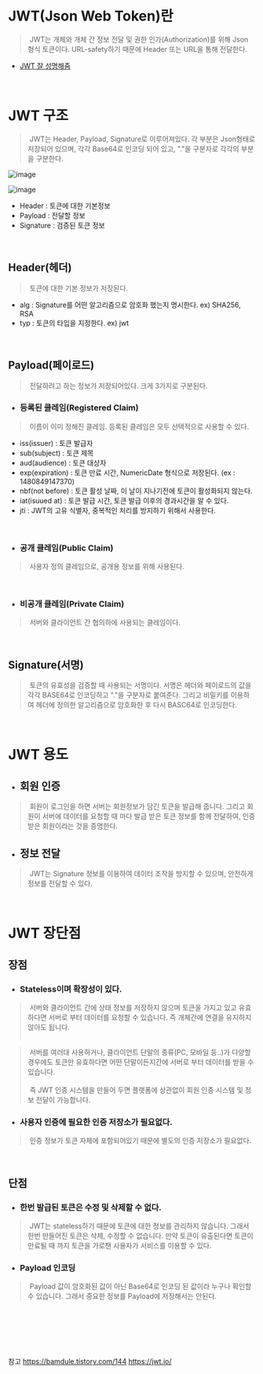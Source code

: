 # JWT(Json Web Token)란
> &nbsp;JWT는 개체와 개체 간 정보 전달 및 권한 인가(Authorization)를 위해 Json 형식 토큰이다. URL-safety하기 때문에 Header 또는 URL을 통해 전달한다.

- [JWT 잘 성명해줌](https://escapefromcoding.tistory.com/255#header-parameters)

<br>

# JWT 구조
> &nbsp;JWT는 Header, Payload, Signature로 이루어져있다. 각 부분은 Json형태로 저장되어 있으며, 각각 Base64로 인코딩 되어 있고, "."을 구분자로 각각의 부분을 구분한다.

![image](https://user-images.githubusercontent.com/74396651/204966947-a7b76488-9589-4711-93e5-81a722aa0d56.png)

![image](https://user-images.githubusercontent.com/74396651/204975348-9840dc91-73d6-42a8-aff4-6d296da1593b.png)


- Header : 토큰에 대한 기본정보
- Payload : 전달할 정보
- Signature : 검증된 토큰 정보

<br>

## Header(헤더)
> &nbsp;토큰에 대한 기본 정보가 저장된다.
- alg : Signature를 어떤 알고리즘으로 암호화 했는지 명시한다. ex) SHA256, RSA
- typ : 토큰의 타입을 지정한다. ex) jwt

<br>

## Payload(페이로드)
> &nbsp;전달하려고 하는 정보가 저장되어있다. 크게 3가지로 구분된다.

- ### 등록된 클레임(Registered Claim)
> &nbsp;이름이 이미 정해진 클레임. 등록된 클레임은 모두 선택적으로 사용할 수 있다.
   - iss(issuer) : 토큰 발급자
   - sub(subject) : 토큰 제목
   - aud(audience) : 토큰 대상자
   - exp(expiration) : 토큰 만료 시간, NumericDate 형식으로 저장된다. (ex : 1480849147370)
   - nbf(not before) : 토큰 활성 날짜, 이 날이 지나기전에 토큰이 활성화되지 않는다.
   - iat(isuued at) : 토큰 발급 시간, 토큰 발급 이후의 경과시간을 알 수 있다.
   - jti : JWT의 고유 식별자, 중복적인 처리를 방지하기 위해서 사용한다. 

<br>

- ### 공개 클레임(Public Claim)
> &nbsp;사용자 정의 클레임으로, 공개용 정보를 위해 사용된다.

<br>

- ### 비공개 클레임(Private Claim)
> &nbsp;서버와 클라이언트 간 협의하에 사용되는 클레임이다.

<br>

## Signature(서명)
> &nbsp;토큰의 유효성을 검증할 때 사용되는 서명이다. 서명은 헤더와 페이로드의 값을 각각 BASE64로 인코딩하고 "."을 구분자로 붙여준다. 그리고 비밀키를 이용하여 헤더에 정의한 알고리즘으로 암호화한 후 다시 BASC64로 인코딩한다.


<br>

# JWT 용도
- ## 회원 인증
> &nbsp;회원이 로그인을 하면 서버는 회원정보가 담긴 토큰을 발급해 줍니다. 그리고 회원이 서버에 데이터를 요청할 때 마다 발급 받은 토큰 정보를 함께 전달하여, 인증받은 회원이라는 것을 증명한다.

- ## 정보 전달
> &nbsp;JWT는 Signature 정보를 이용하여 데이터 조작을 방지할 수 있으며, 안전하게 정보를 전달할 수 있다.

<br>

# JWT 장단점

## 장점
- ### Stateless이며 확장성이 있다.
> &nbsp;서버와 클라이언트 간에 상태 정보를 저장하지 않으며 토큰을 가지고 있고 유효하다면 서버로 부터 데이터를 요청할 수 있습니다. 즉 개체간에 연결을 유지하지 않아도 됩니다.<br><br>

> &nbsp;서버를 여러대 사용하거나, 클라이언트 단말의 종류(PC, 모바일 등..)가 다양할 경우에도 토큰만 유효하다면 어떤 단말이든지간에 서버로 부터 데이터를 받을 수 있습니다. <br><br>
> &nbsp;즉 JWT 인증 시스템을 만들어 두면 플랫폼에 상관없이 회원 인증 시스템 및 정보 전달이 가능합니다. 

- ### 사용자 인증에 필요한 인증 저장소가 필요없다.
> &nbsp;인증 정보가 토큰 자체에 포함되어있기 때문에 별도의 인증 저장소가 필요없다.

<br>

## 단점
- ### 한번 발급된 토큰은 수정 및 삭제할 수 없다.
> &nbsp;JWT는 stateless하기 때문에 토큰에 대한 정보를 관리하지 않습니다. 그래서 한번 만들어진 토큰은 삭제, 수정할 수 없습니다. 만약 토큰이 유출된다면 토큰이 만료될 때 까지 토큰을 가로챈 사용자가 서비스를 이용할 수 있다.

- ### Payload 인코딩
> &nbsp;Payload 값이 암호화된 값이 아닌 Base64로 인코딩 된 값이라 누구나 확인할 수 있습니다. 그래서 중요한 정보를 Payload에 저장해서는 안된다.


<br>
<br>
<br>
<br>
<br>

참고
https://bamdule.tistory.com/144
https://jwt.io/
















